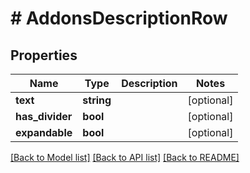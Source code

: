# # AddonsDescriptionRow

## Properties

Name | Type | Description | Notes
------------ | ------------- | ------------- | -------------
**text** | **string** |  | [optional]
**has_divider** | **bool** |  | [optional]
**expandable** | **bool** |  | [optional]

[[Back to Model list]](../../README.md#models) [[Back to API list]](../../README.md#endpoints) [[Back to README]](../../README.md)
